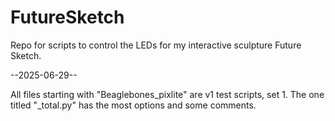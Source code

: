 # FutureSketch
Repo for scripts to control the LEDs for my interactive sculpture Future Sketch.

--2025-06-29--

All files starting with "Beaglebones_pixlite" are v1 test scripts, set 1. The one titled "_total.py" has the most options and some comments.
